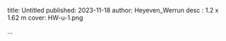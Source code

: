 title: Untitled
published: 2023-11-18
author: Heyeven_Werrun
desc : 1.2 x 1.62 m
cover: HW-u-1.png

...






